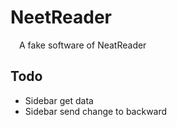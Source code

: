 # NeetReader
&emsp;A fake software of NeatReader

## Todo
- Sidebar get data
- Sidebar send change to backward